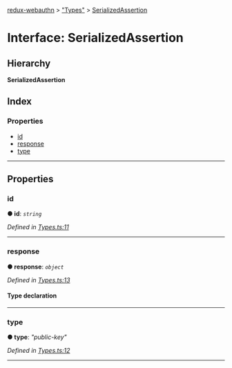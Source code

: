 [redux-webauthn](../README.md) > ["Types"](../modules/_types_.md) > [SerializedAssertion](../interfaces/_types_.serializedassertion.md)

# Interface: SerializedAssertion

## Hierarchy

**SerializedAssertion**

## Index

### Properties

* [id](_types_.serializedassertion.md#id)
* [response](_types_.serializedassertion.md#response)
* [type](_types_.serializedassertion.md#type)

---

## Properties

<a id="id"></a>

###  id

**● id**: *`string`*

*Defined in [Types.ts:11](https://github.com/subyraman/redux-webauthn/blob/6b43fe1/src/Types.ts#L11)*

___
<a id="response"></a>

###  response

**● response**: *`object`*

*Defined in [Types.ts:13](https://github.com/subyraman/redux-webauthn/blob/6b43fe1/src/Types.ts#L13)*

#### Type declaration

___
<a id="type"></a>

###  type

**● type**: *"public-key"*

*Defined in [Types.ts:12](https://github.com/subyraman/redux-webauthn/blob/6b43fe1/src/Types.ts#L12)*

___

